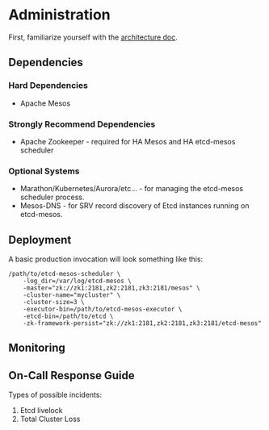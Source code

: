 # Administration
First, familiarize yourself with the [architecture doc](architecture.md).

## Dependencies
### Hard Dependencies
* Apache Mesos

### Strongly Recommend Dependencies
* Apache Zookeeper - required for HA Mesos and HA etcd-mesos scheduler

### Optional Systems
* Marathon/Kubernetes/Aurora/etc... - for managing the etcd-mesos scheduler process.
* Mesos-DNS - for SRV record discovery of Etcd instances running on etcd-mesos.

## Deployment

A basic production invocation will look something like this:
```
/path/to/etcd-mesos-scheduler \
    -log_dir=/var/log/etcd-mesos \
    -master="zk://zk1:2181,zk2:2181,zk3:2181/mesos" \
    -cluster-name="mycluster" \
    -cluster-size=3 \
    -executor-bin=/path/to/etcd-mesos-executor \
    -etcd-bin=/path/to/etcd \
    -zk-framework-persist="zk://zk1:2181,zk2:2181,zk3:2181/etcd-mesos"
```

## Monitoring

## On-Call Response Guide
Types of possible incidents:
1. Etcd livelock
2. Total Cluster Loss



